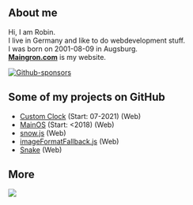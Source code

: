 ## About me
Hi, I am Robin.  
I live in Germany and like to do webdevelopment stuff.  
I was born on 2001-08-09 in Augsburg.  
**[Maingron.com](https://maingron.com)** is my website.

[![Github-sponsors](https://img.shields.io/badge/sponsor-444444?style=flat&logo=GitHub-Sponsors)](https://github.com/sponsors/maingron)

## Some of my projects on GitHub
- [Custom Clock](//github.com/Maingron/Custom-Clock) (Start: 07-2021) (Web)
- [MainOS](//github.com/Maingron/MainOS) (Start: <2018) (Web)
- [snow.js](https://github.com/Maingron/snow.js) (Web)
- [imageFormatFallback.js](https://github.com/Maingron/imageFormatFallback.js) (Web)
- [Snake](https://github.com/Maingron/Snake) (Web)

## More

![](http://github-profile-summary-cards.vercel.app/api/cards/stats?username=maingron&theme=github_dark)